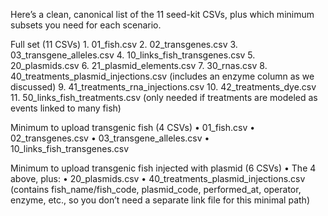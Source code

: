 
Here’s a clean, canonical list of the 11 seed-kit CSVs, plus which minimum subsets you need for each scenario.

Full set (11 CSVs)
	1.	01_fish.csv
	2.	02_transgenes.csv
	3.	03_transgene_alleles.csv
	4.	10_links_fish_transgenes.csv
	5.	20_plasmids.csv
	6.	21_plasmid_elements.csv
	7.	30_rnas.csv
	8.	40_treatments_plasmid_injections.csv  (includes an enzyme column as we discussed)
	9.	41_treatments_rna_injections.csv
	10.	42_treatments_dye.csv
	11.	50_links_fish_treatments.csv  (only needed if treatments are modeled as events linked to many fish)

Minimum to upload transgenic fish (4 CSVs)
	•	01_fish.csv
	•	02_transgenes.csv
	•	03_transgene_alleles.csv
	•	10_links_fish_transgenes.csv

Minimum to upload transgenic fish injected with plasmid (6 CSVs)
	•	The 4 above, plus:
	•	20_plasmids.csv
	•	40_treatments_plasmid_injections.csv  (contains fish_name/fish_code, plasmid_code, performed_at, operator, enzyme, etc., so you don’t need a separate link file for this minimal path)